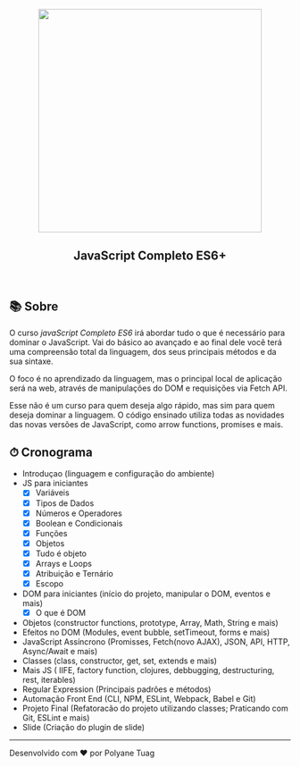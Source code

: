<p align="center"> 
  <img width= '400' src="https://media-exp1.licdn.com/dms/image/C4E1BAQHsufRVzp5cnQ/company-background_10000/0?e=2159024400&v=beta&t=eenhnaynP2rpYHnCWK4BBz5iCRw0k_wbzxoOtgapTdw">
</p>
<h2 align="center"><strong>JavaScript Completo ES6+</strong></h2><br>

## 📚 Sobre

O curso *javaScript Completo ES6* irá abordar tudo o que é necessário para dominar o JavaScript. Vai do básico ao avançado e ao final dele você terá uma compreensão total da linguagem, dos seus principais métodos e da sua sintaxe.

 O foco é no aprendizado da linguagem, mas o principal local de aplicação será na web, através de manipulações do DOM e requisições via Fetch API.

Esse não é um curso para quem deseja algo rápido, mas sim para quem deseja dominar a linguagem. O código ensinado utiliza todas as novidades das novas versões de JavaScript, como arrow functions, promises e mais.


## ⏱ Cronograma 

- Introduçao (linguagem e  configuração do ambiente)
- JS para iniciantes
    - [x] Variáveis
    - [x] Tipos de Dados 
    - [x] Números e Operadores
    - [x] Boolean e Condicionais
    - [x] Funções 
    - [x] Objetos
    - [x] Tudo é objeto
    - [x] Arrays e Loops
    - [x] Atribuição e Ternário
    - [x] Escopo

- DOM para iniciantes (início do projeto, manipular o DOM, eventos e mais)
  - [x] O que é DOM
  
- Objetos (constructor functions, prototype, Array, Math, String e mais)
- Efeitos no DOM (Modules, event bubble, setTimeout, forms e mais)
- JavaScript Assíncrono (Promisses, Fetch(novo AJAX), JSON, API, HTTP, Async/Await e mais)
- Classes (class, constructor, get, set, extends e mais)
- Mais JS ( IIFE, factory function, clojures, debbugging, destructuring, rest, iterables)
- Regular Expression (Principais padrões e métodos)
- Automação Front End (CLI, NPM, ESLint, Webpack, Babel e Git)
- Projeto Final (Refatoracão do projeto utilizando classes; Praticando com Git, ESLint e mais)
- Slide (Criação do plugin de slide)


<!-- <details><summary>CLICK ME</summary>
<p>



</p>
</details> -->





---

Desenvolvido com ❤️ por Polyane Tuag